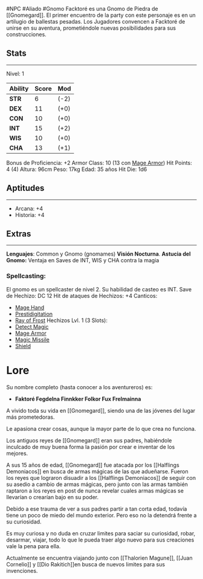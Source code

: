#NPC #Aliado #Gnomo
Facktoré es una Gnomo de Piedra de [[Gnomegard]]. 
El primer encuentro de la party con este personaje es en un artilugio de ballestas pesadas. 
Los Jugadores convencen a Facktoré de unirse en su aventura, prometiéndole nuevas posibilidades para sus construcciones. 
## Stats
___
Nivel: 1

| Ability | Score | Mod  |
| ------- | ----- | ---- |
| **STR** | 6     | (-2) |
| **DEX** | 11    | (+0) |
| **CON** | 10    | (+0) |
| **INT** | 15    | (+2) |
| **WIS** | 10    | (+0) |
| **CHA** | 13    | (+1) |
Bonus de Proficiencia: +2
Armor Class: 10 (13 con [Mage Armor](https://5e.tools/spells.html#mage%20armor_phb))
Hit Points: 4 (4)
Altura: 96cm
Peso: 17kg
Edad: 35 años
Hit Die: 1d6
## Aptitudes
___
+ Arcana: +4
+ Historia: +4
## Extras
---
**Lenguajes**: Common y Gnomo (gnomames)
**Visión Nocturna**.
**Astucia del Gnomo:** Ventaja en Saves de INT, WIS y CHA contra la magia
### **Spellcasting:** 
El gnomo es un spellcaster de nivel 2. Su habilidad de casteo es INT.
Save de Hechizo: DC 12
Hit de ataques de Hechizos: +4
Canticos:
+ [Mage Hand](https://5e.tools/spells.html#mage%20hand_phb)
+ [Prestidigitation](https://5e.tools/spells.html#prestidigitation_phb)
+ [Ray of Frost](https://5e.tools/spells.html#ray%20of%20frost_phb)
Hechizos Lvl. 1 (3 Slots):
+ [Detect Magic](https://5e.tools/spells.html#detect%20magic_phb)
+ [Mage Armor](https://5e.tools/spells.html#mage%20armor_phb)
+ [Magic Missile](https://5e.tools/spells.html#magic%20missile_phb)
+ [Shield](https://5e.tools/spells.html#shield_phb)

# Lore
Su nombre completo (hasta conocer a los aventureros) es: 
+ **Faktoré Fegdelna Finnkker Folkor Fux Frelmainna**

A vivido toda su vida en [[Gnomegard]], siendo una de las jóvenes del lugar más prometedoras.

Le apasiona crear cosas, aunque la mayor parte de lo que crea no funciona.

Los antiguos reyes de [[Gnomegard]] eran sus padres, habiéndole inculcado de muy buena forma la pasión por crear e inventar de los mejores. 

A sus 15 años de edad, [[Gnomegard]] fue atacada por los [[Halflings Demoniacos]] en busca de armas mágicas de las que adueñarse. Fueron los reyes que lograron disuadir a los [[Halflings Demoniacos]] de seguir con su asedio a cambio de armas mágicas, pero junto con las armas también raptaron a los reyes en post de nunca revelar cuales armas mágicas se llevarían o crearían bajo en su poder.

Debido a ese trauma de ver a sus padres partir a tan corta edad, todavía tiene un poco de miedo del mundo exterior. Pero eso no la detendrá frente a su curiosidad.

Es muy curiosa y no duda en cruzar limites para saciar su curiosidad, robar, desarmar, viajar, todo lo que le pueda traer algo nuevo para sus creaciones vale la pena para ella.

Actualmente se encuentra viajando junto con [[Thalorien Magune]], [[Juan Cornelio]] y [[Dio Rakitich]]en busca de nuevos limites para sus invenciones.
